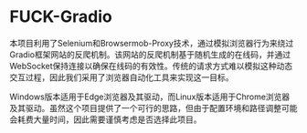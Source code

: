 # FUCK-Gradio
本项目利用了Selenium和Browsermob-Proxy技术，通过模拟浏览器行为来绕过Gradio框架网站的反爬机制。该网站的反爬机制基于随机生成的在线码，并通过WebSocket保持连接以确保在线码的有效性。传统的请求方式难以模拟这种动态交互过程，因此我们采用了浏览器自动化工具来实现这一目标。

Windows版本适用于Edge浏览器及其驱动，而Linux版本适用于Chrome浏览器及其驱动。虽然这个项目提供了一个可行的思路，但由于配置环境和路径调整可能会耗费大量时间，因此需要谨慎考虑是否选择此项目。
